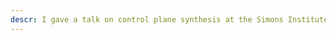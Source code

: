 ```yaml
---
descr: I gave a talk on control plane synthesis at the Simons Institute! (<a href="http://network-programming.org/wfr/?fbclid=IwAR16Ox1e23iw3HLEBjR_AkGMDT1in3p1OQzvSPqo63EVR217Aj9st6cE_UI">link here</a>)
---
```

